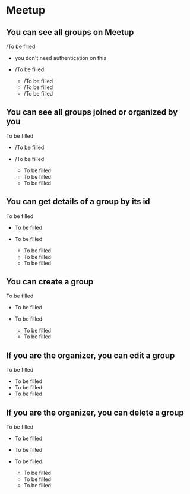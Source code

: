 # Meetup

## You can see all groups on Meetup

/To be filled

- you don't need authentication on this
- /To be filled

  - /To be filled
  - /To be filled
  - /To be filled


## You can see all groups joined or organized by you

To be filled

- /To be filled
- /To be filled

  - To be filled
  - To be filled
  - To be filled


## You can get details  of a group by its id

To be filled

- To be filled
- To be filled

  - To be filled
  - To be filled
  - To be filled

## You can create a group

To be filled

- To be filled
- To be filled

  - To be filled
  - To be filled



## If you are the organizer, you can edit a group

To be filled

- To be filled
- To be filled
- To be filled



## If you are the organizer, you can delete a group

To be filled

- To be filled
- To be filled
- To be filled

  - To be filled
  - To be filled
  - To be filled
